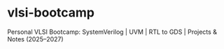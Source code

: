 # vlsi-bootcamp
Personal VLSI Bootcamp: SystemVerilog | UVM | RTL to GDS | Projects &amp; Notes (2025–2027)
